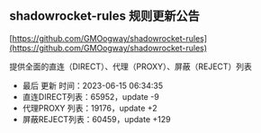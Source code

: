 ## shadowrocket-rules 规则更新公告

[https://github.com/GMOogway/shadowrocket-rules](https://github.com/GMOogway/shadowrocket-rules)

提供全面的直连（DIRECT）、代理（PROXY）、屏蔽（REJECT）列表
- 最后 更新 时间：2023-06-15 06:34:35
- 直连DIRECT列表：65952，update -9
- 代理PROXY 列表：19176，update +2
- 屏蔽REJECT列表：60459，update +129